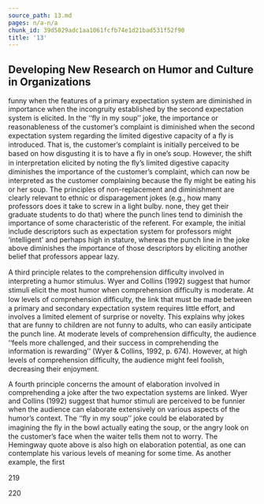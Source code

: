 ```yaml
---
source_path: 13.md
pages: n/a-n/a
chunk_id: 39d5029adc1aa1061fcfb74e1d21bad531f52f90
title: '13'
---
```

## Developing New Research on Humor and Culture in Organizations

funny when the features of a primary expectation system are diminished in importance when the incongruity established by the second expectation system is elicited. In the ‘‘ﬂy in my soup’’ joke, the importance or reasonableness of the customer’s complaint is diminished when the second expectation system regarding the limited digestive capacity of a ﬂy is introduced. That is, the customer’s complaint is initially perceived to be based on how disgusting it is to have a ﬂy in one’s soup. However, the shift in interpretation elicited by noting the ﬂy’s limited digestive capacity diminishes the importance of the customer’s complaint, which can now be interpreted as the customer complaining because the ﬂy might be eating his or her soup. The principles of non-replacement and diminishment are clearly relevant to ethnic or disparagement jokes (e.g., how many professors does it take to screw in a light bulby. none, they get their graduate students to do that) where the punch lines tend to diminish the importance of some characteristic of the referent. For example, the initial include descriptors such as expectation system for professors might ‘intelligent’ and perhaps high in stature, whereas the punch line in the joke above diminishes the importance of those descriptors by eliciting another belief that professors appear lazy.

A third principle relates to the comprehension difﬁculty involved in interpreting a humor stimulus. Wyer and Collins (1992) suggest that humor stimuli elicit the most humor when comprehension difﬁculty is moderate. At low levels of comprehension difﬁculty, the link that must be made between a primary and secondary expectation system requires little effort, and involves a limited element of surprise or novelty. This explains why jokes that are funny to children are not funny to adults, who can easily anticipate the punch line. At moderate levels of comprehension difﬁculty, the audience ‘‘feels more challenged, and their success in comprehending the information is rewarding’’ (Wyer & Collins, 1992, p. 674). However, at high levels of comprehension difﬁculty, the audience might feel foolish, decreasing their enjoyment.

A fourth principle concerns the amount of elaboration involved in comprehending a joke after the two expectation systems are linked. Wyer and Collins (1992) suggest that humor stimuli are perceived to be funnier when the audience can elaborate extensively on various aspects of the humor’s context. The ‘‘ﬂy in my soup’’ joke could be elaborated by imagining the ﬂy in the bowl actually eating the soup, or the angry look on the customer’s face when the waiter tells them not to worry. The Hemingway quote above is also high on elaboration potential, as one can contemplate his various levels of meaning for some time. As another example, the ﬁrst

219

220
